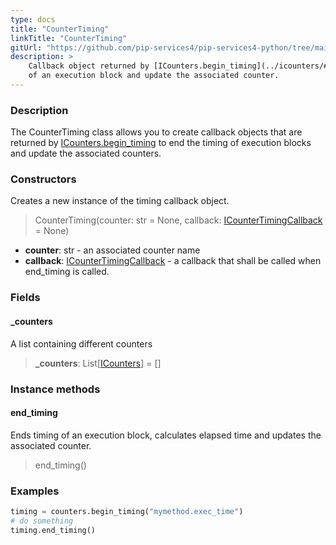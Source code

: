 ```yaml
---
type: docs
title: "CounterTiming"
linkTitle: "CounterTiming"
gitUrl: "https://github.com/pip-services4/pip-services4-python/tree/main/pip-services4-observability-python"
description: >
    Callback object returned by [ICounters.begin_timing](../icounters/#begin_timing) to end the timing
    of an execution block and update the associated counter.
---
```


### Description

The CounterTiming class allows you to create callback objects that are returned by [ICounters.begin_timing](../icounters/#begin_timing) to end the timing of execution blocks and update the associated counters.

### Constructors
Creates a new instance of the timing callback object.

> CounterTiming(counter: str = None, callback: [ICounterTimingCallback](../icounter_timing_callback) = None)

- **counter**: str - an associated counter name
- **callback**: [ICounterTimingCallback](../icounter_timing_callback) - a callback that shall be called when end_timing is called.


### Fields

<span class="hide-title-link">

#### _counters
A list containing different counters
> **_counters**: List[[ICounters](../icounters)] = []

</span>


### Instance methods

#### end_timing
Ends timing of an execution block, calculates elapsed time and updates the associated counter.

> end_timing()

### Examples

```python
timing = counters.begin_timing("mymethod.exec_time")
# do something
timing.end_timing()
```
